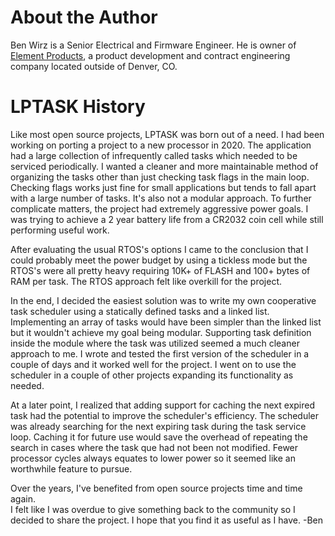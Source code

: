 
# About the Author

Ben Wirz is a Senior Electrical and Firmware Engineer.  He is owner of 
[Element Products](https://www.elementinc.com), a product development and 
contract engineering company located outside of Denver, CO.  

# LPTASK History

Like most open source projects, LPTASK was born out of a need.  I had been 
working on porting a project to a new processor in 2020.  The 
application had a large collection of infrequently called tasks which needed to 
be serviced periodically. I wanted a cleaner and more maintainable method of 
organizing the tasks other than just checking task flags in the main loop. 
Checking flags works just fine for small applications but tends to fall apart 
with a large number of tasks.  It's also not a modular approach. To further 
complicate matters, the project had extremely aggressive power goals.  I was 
trying to achieve a 2 year battery life from a CR2032 coin cell while still 
performing useful work.

After evaluating the usual RTOS's options I came to the conclusion that I 
could probably meet the power budget by using a tickless mode but the 
RTOS's were all pretty heavy requiring 10K+ of FLASH and 100+ bytes of RAM 
per task.  The RTOS approach felt like overkill for the project.  

In the end, I decided the easiest solution was to write my own cooperative task 
scheduler using a statically defined tasks and a linked list.  Implementing an 
array of tasks would have been simpler than the linked list but it wouldn't 
achieve my goal being modular.  Supporting task definition inside the module 
where the task was utilized seemed a much cleaner approach to me.  I wrote and 
tested the first version of the scheduler in a couple of days and it worked well 
for the project.  I went on to use the scheduler in a couple of other projects 
expanding its functionality as needed. 

At a later point, I realized that adding support for caching the next expired 
task had the potential to improve the scheduler's efficiency.  The scheduler 
was already searching for the next expiring task during the task 
service loop.  Caching it for future use would save the overhead of repeating 
the search in cases where the task que had not been not modified.  Fewer 
processor cycles always equates to lower power so it seemed like an 
worthwhile feature to pursue. 

Over the years, I've benefited from open source projects time and time again.  
I felt like I was overdue to give something back to the community so I  
decided to share the project.  I hope that you find it as useful as I 
have.  -Ben

